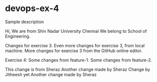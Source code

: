 # devops-ex-4
Sample description

Hi, We are from Shiv Nadar University Chennai
We belong to School of Engineering.

Changes for exercise 3.
Even more changes for exercise 3, from local machine.
More changes for exercise 3 from the GitHub online editor.

Exercise 4:
Some changes from feature-1.
Some changes from feature-2.

This change is from Sheraz
Another change made by Sheraz
Change by Jitheesh
yet Another change made by Sheraz
